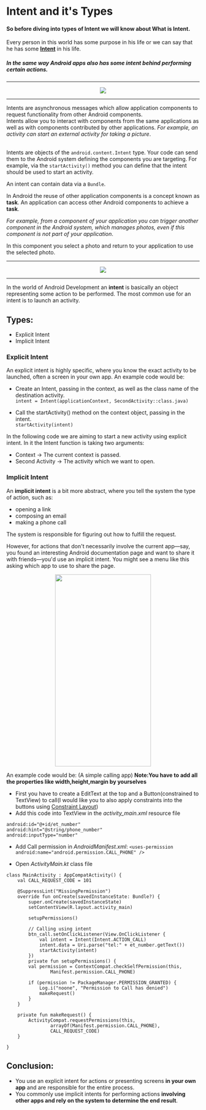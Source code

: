 
# Intent and it's Types

#### So before diving into types of Intent we will know about What is Intent.

Every person in this world has some purpose in his life or we can say that he has some [**Intent**](https://www.bing.com/search?q=intent+meaning&qs=AS&pq=inten&sk=AS2&sc=6-5&cvid=84306EFC2C2B4A3E81F5B6F4A1CACF58&FORM=QBRE&sp=3) in his life.<br/>

##### In the same way Android apps also has some intent behind performing certain actions.

<hr>
<p align = "center">
<img src="https://user-images.githubusercontent.com/59731205/134962884-6a885386-ee85-49fe-ae0b-1c5467d890bc.png">
<p/>
<hr>

Intents are asynchronous messages which allow application components to request functionality from other Android components. <br>Intents allow you to interact with components from the same applications as well as with components contributed by other applications. *For example, an activity can start an external activity for taking a picture*.
<br>
<br>

Intents are objects of the `android.content.Intent` type. Your code can send them to the Android system defining the components you are targeting. For example, via the `startActivity()` method you can define that the intent should be used to start an activity.<br>

An intent can contain data via a `Bundle`.

In Android the reuse of other application components is a concept known as **task**. An application can access other Android components to achieve a **task**.<br> 

*For example, from a component of your application you can trigger another component in the Android system, which manages photos, even if this component is not part of your application*.<br> 

In this component you select a photo and return to your application to use the selected photo.
<hr>

<p align = "center">
<img src="https://user-images.githubusercontent.com/59731205/134965001-03f169a9-e88a-462f-aa65-e1907a0b415c.png">
<p/>

<hr>

In the world of Android Development an **intent** is basically an object representing some action to be performed. The most common use for an intent is to launch an activity. 

## Types:
* Explicit Intent
* Implicit Intent

### Explicit Intent

An explicit intent is highly specific, where you know the exact activity to be launched, often a screen in your own app. An example code would be:

* Create an Intent, passing in the context, as well as the class name of the destination activity.<br>
`intent = Intent(applicationContext, SecondActivity::class.java)`  

* Call the startActivity() method on the context object, passing in the intent.<br>
`startActivity(intent)`

In the following code we are aiming to start a new activity using explicit intent.
In it the Intent function is taking two arguments:
* Context -> The current context is passed.
* Second Activity -> The activity which we want to open.


### Implicit Intent

An **implicit intent** is a bit more abstract, where you tell the system the type of action, such as: 
* opening a link 
* composing an email  
* making a phone call  

The system is responsible for figuring out how to fulfill the request.

However, for actions that don't necessarily involve the current app—say, you found an interesting Android documentation page and want to share it with friends—you'd use an implicit intent. You might see a menu like this asking which app to use to share the page.

<p align = "center">
<img src="https://user-images.githubusercontent.com/59731205/134967145-6980ad3c-053f-44b6-8cbe-a1dae674c103.png" width = "250" height = "500">
<p/>

An example code would be: (A simple calling app)
**Note:You have to add all the properties like width,height,margin by yourselves**
* First you have to create a EditText at the top and a Button(constrained to TextView) to call(I would like you to also apply constraints into the buttons using [Constraint Layout](https://github.com/girlscript/winter-of-contributing/blob/Android_Development_With_Kotlin/Android_Development_with_Kotlin/07.%20View%20Groups/07.4%20Constraint%20Layout.md))
* Add this code into TextView in the *activity_main.xml* resource file
```
android:id="@+id/et_number"
android:hint="@string/phone_number"
android:inputType="number"
```
* Add Call permission in *AndroidManifest.xml*:
`<uses-permission android:name="android.permission.CALL_PHONE" />`

* Open *ActivityMain.kt* class file

```
class MainActivity : AppCompatActivity() {
    val CALL_REQUEST_CODE = 101

    @SuppressLint("MissingPermission")
    override fun onCreate(savedInstanceState: Bundle?) {
        super.onCreate(savedInstanceState)
        setContentView(R.layout.activity_main)

        setupPermissions()

        // Calling using intent
        btn_call.setOnClickListener(View.OnClickListener {
            val intent = Intent(Intent.ACTION_CALL)
            intent.data = Uri.parse("tel:" + et_number.getText())
            startActivity(intent)
        })
        private fun setupPermissions() {
        val permission = ContextCompat.checkSelfPermission(this,
                Manifest.permission.CALL_PHONE)

        if (permission != PackageManager.PERMISSION_GRANTED) {
            Log.i("noone", "Permission to Call has denied")
            makeRequest()
        }
    }

    private fun makeRequest() {
        ActivityCompat.requestPermissions(this,
                arrayOf(Manifest.permission.CALL_PHONE),
                CALL_REQUEST_CODE)
    }

}
```

## Conclusion:
* You use an explicit intent for actions or presenting screens **in your own app** and are responsible for the entire process.
* You commonly use implicit intents for performing actions **involving other apps and rely on the system to determine the end result**.











